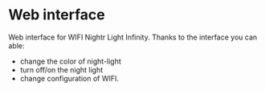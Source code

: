 # Web interface

Web interface for WIFI Nightr Light Infinity. Thanks to the interface you can able:

- change the color of night-light
- turn off/on the night light
- change configuration of WIFI.


